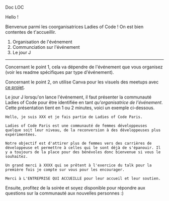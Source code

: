 Doc LOC

Hello !

Bienvenue parmi les coorganisatrices Ladies of Code ! On est bien contentes de t'accueillir.

1. Organisation de l'événement
2. Communciation sur l'événement 
3. Le jour J 

----

Concernant le point 1, cela va dépendre de l'événement que vous organisez (voir les readme spécifiques par type d'événement). 

Concernant le point 2, on utilise Canva pour les visuels des meetups avec [ce projet](https://www.canva.com/design/DAF6Fti4RPQ/A4MuT36NmQEoLpVKbMejzg/edit).

Le jour J lorsqu'on lance l'événement, il faut présenter la communauté Ladies of Code pour être identifiée en tant *qu'organisatrice de l'événement*. Cette présentation tient en 1 ou 2 minutes, voici un exemple ci-dessous. 

```
Hello, je suis XXX et je fais partie de Ladies of Code Paris. 

Ladies of Code Paris est une communauté de femmes développeuses quelque soit leur niveau, de la reconversion à des développeuses plus expérimentées. 

Notre objectif est d'attirer plus de femmes vers des carrières de développeuse et permettre à celles qui le sont déjà de s'épanouir. Il y a toujours de la place pour des bénévoles donc bienvenue si vous le souhaitez.

Un grand merci à XXXX qui se prêtent à l'exercice du talk pour la première fois je compte sur vous pour les encourager.

Merci à L'ENTREPRISE QUI ACCUEILLE pour leur accueil et leur soutien.

``` 

Ensuite, profitez de la soirée et soyez disponible pour répondre aux questions sur la communauté aux nouvelles personnes :) 
